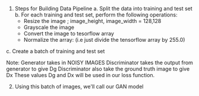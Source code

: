 1. Steps for Building Data Pipeline
  a. Split the data into training and test set
  b. For each training and test set, perform the following operations:
    - Resize the image ; image_height, image_width = 128,128
    - Grayscale the image
    - Convert the image to tesorflow array
    - Normalize the array: (i.e just divide the tensorflow array by 255.0)
  
  c. Create a batch of training and test set
  
  Note: Generator takes in NOISY IMAGES
        Discriminator takes the output from generator to give Dg
        Discriminator also take the ground truth image to give Dx
        These values Dg and Dx will be used in our loss function.

2. Using this batch of images, we'll call our GAN model
  
